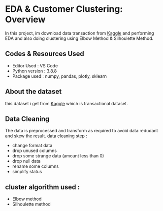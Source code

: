 # EDA & Customer Clustering: Overview

In this project, im download data transaction from [Kaggle](https://www.kaggle.com/zusmani/pakistans-largest-ecommerce-dataset) and performing EDA and also doing clustering using Elbow Method & Silhoulette Method.

## Codes & Resources Used
- Editor Used : VS Code
- Python version : 3.8.8
- Package used : numpy, pandas, plotly, sklearn

## About the dataset
this dataset i get from [Kaggle](https://www.kaggle.com/zusmani/pakistans-largest-ecommerce-dataset) which is transactional dataset.

## Data Cleaning
The data is preprocessed and transform as required to avoid data redudant and skew the result.
data cleaning step : 
- change format data
- drop unused columns
- drop some strange data (amount less than 0)
- drop null data
- rename some columns
- simplify status

## cluster algorithm used : 
- Elbow method
- Silhoulette method
